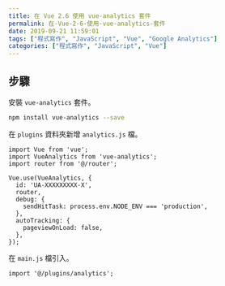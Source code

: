 ```yaml
---
title: 在 Vue 2.6 使用 vue-analytics 套件
permalink: 在-Vue-2-6-使用-vue-analytics-套件
date: 2019-09-21 11:59:01
tags: ["程式寫作", "JavaScript", "Vue", "Google Analytics"]
categories: ["程式寫作", "JavaScript", "Vue"]
---
```


## 步驟

安裝 `vue-analytics` 套件。

```BASH
npm install vue-analytics --save
```

在 `plugins` 資料夾新增 `analytics.js` 檔。

```JS
import Vue from 'vue';
import VueAnalytics from 'vue-analytics';
import router from '@/router';

Vue.use(VueAnalytics, {
  id: 'UA-XXXXXXXXX-X',
  router,
  debug: {
    sendHitTask: process.env.NODE_ENV === 'production',
  },
  autoTracking: {
    pageviewOnLoad: false,
  },
});
```

在 `main.js` 檔引入。

```JS
import '@/plugins/analytics';
```
